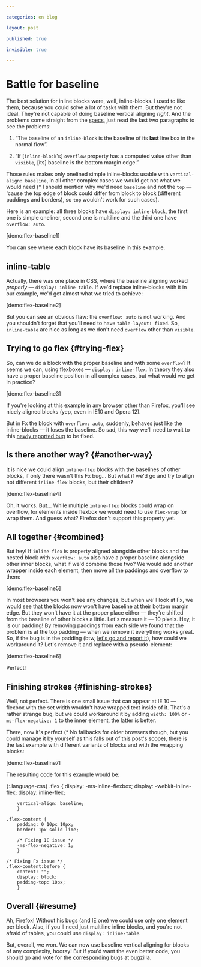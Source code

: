 ```yaml
---

categories: en blog

layout: post

published: true

invisible: true

---
```


# Battle for baseline

The best solution for inline blocks were, well, inline-blocks. I used to like them, because you could solve a lot of tasks with them. But they're not ideal. They're not capable of doing baseline vertical aligning *right*. And the problems come straight from the [specs][vertical-align], just read the last two paragraphs to see the problems:

1. “The baseline of an `inline-block` is the baseline of its **last** line box in the normal flow”.

2. “If [`inline-block`'s] `overflow` property has a computed value other than `visible`, [its] baseline is the bottom margin edge.”

Those rules makes only onelined simple inline-blocks usable with `vertical-align: baseline`, in all other complex cases we would get not <span class="sidenote" id="why-baseline">what we would need (* I should mention why we'd need `baseline` and not the `top` — 'cause the top edge of block could differ from block to block (different paddings and borders), so `top` wouldn't work for such cases)</span>.

Here is an example: all three blocks have `display: inline-block`, the first one is simple oneliner, second one is multiline and the third one have `overflow: auto`.

[demo:flex-baseline1]

You can see where each block have its baseline in this example.

## inline-table

Actually, there was one place in CSS, where the baseline aligning worked *properly* — `display: inline-table`. If we'd replace inline-blocks with it in our example, we'd get almost what we tried to achieve:

[demo:flex-baseline2]

But you can see an obvious flaw: the `overflow: auto` is not working. And you shouldn't forget that you'll need to have `table-layout: fixed`. So, `inline-table` are nice as long as we don't need `overflow` other than `visible`.

## Trying to go flex {#trying-flex}

So, can we do a block with the proper baseline and with some `overflow`? It seems we can, using flexboxes — `display: inline-flex`. In [theory][flex-baselines] they also have a proper baseline position in all complex cases, but what would we get in practice?

[demo:flex-baseline3]

If you're looking at this example in any browser other than Firefox, you'll see nicely aligned blocks (yep, even in IE10 and Opera 12).

But in Fx the block with `overflow: auto`, suddenly, behaves just like the inline-blocks — it loses the baseline. So sad, this way we'll need to wait to this [newly reported bug][bug1] to be fixed.

## Is there another way? {#another-way}

It is nice we could align `inline-flex` blocks with the baselines of other blocks, if only there wasn't this Fx bug… But what if we'd go and try to align not different `inline-flex` blocks, but their children?

[demo:flex-baseline4]

Oh, it works. But… While multiple `inline-flex` blocks could wrap on overflow, for elements inside flexbox we would need to use `flex-wrap` for wrap them. And guess what? Firefox don't support this property yet.

## All together {#combined}

But hey! If `inline-flex` is property aligned alongside other blocks and the nested block with `overflow: auto` also have a proper baseline alongside other inner blocks, what if we'd combine those two? We would add another wrapper inside each element, then move all the paddings and overflow to them:

[demo:flex-baseline5]

In most browsers you won't see any changes, but when we'll look at Fx, we would see that the blocks now won't have baseline at their bottom margin edge. But they won't have it at the proper place either — they're shifted from the baseline of other blocks a little. Let's measure it — 10 pixels. Hey, it is our padding! By removing paddings from each side we found that the problem is at the top padding — when we remove it everything works great. So, if the bug is in the padding (btw, [let's go and report it][bug2]), how could we workaround it? Let's remove it and replace with a pseudo-element:

[demo:flex-baseline6]

Perfect!

## Finishing strokes {#finishing-strokes}

Well, not perfect. There is one small issue that can appear at IE 10 — flexbox with the set width wouldn't have wrapped text inside of it. That's a rather strange bug, but we could workaround it by adding `width: 100%` or `-ms-flex-negative: 1` to the inner element, the latter is better.

There, <span class="sidenote" id="without-fallbacks">now it's perfect (* No fallbacks for older browsers though, but you could manage it by yourself as this falls out of this post's scope)</span>, there is the last example with different variants of blocks and with the wrapping blocks:

[demo:flex-baseline7]

The resulting code for this example would be:

{:.language-css}
    .flex {
        display: -ms-inline-flexbox;
        display: -webkit-inline-flex;
        display: inline-flex;

        vertical-align: baseline;
        }

    .flex-content {
        padding: 0 10px 10px;
        border: 1px solid lime;

        /* Fixing IE issue */
        -ms-flex-negative: 1;
        }

    /* Fixing Fx issue */
    .flex-content:before {
        content: "";
        display: block;
        padding-top: 10px;
        }

## Overall {#resume}

Ah, Firefox! Without his bugs (and IE one) we could use only one element per block. Also, if you'll need just multiline inline blocks, and you're not afraid of tables, you could use `display: inline-table`.


But, overall, we won. We can now use baseline vertical aligning for blocks of any complexity, hooray! But if you'd want the even better code, you should go and vote for the [corresponding][bug1] [bugs][bug2] at bugzilla.


[bug1]: https://bugzilla.mozilla.org/show_bug.cgi?id=969874
[bug2]: https://bugzilla.mozilla.org/show_bug.cgi?id=969880
[vertical-align]: http://www.w3.org/TR/CSS2/visudet.html#propdef-vertical-align
[flex-baselines]: http://www.w3.org/TR/css3-flexbox/#flex-baselines